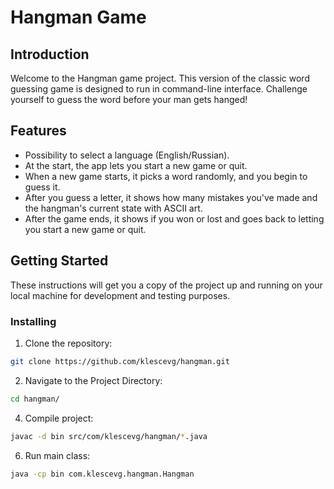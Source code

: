 # Hangman Game

## Introduction
Welcome to the Hangman game project. This version of the classic word guessing game is designed to run in command-line interface. Challenge yourself to guess the word before your man gets hanged!

## Features
- Possibility to select a language (English/Russian).
- At the start, the app lets you start a new game or quit.
- When a new game starts, it picks a word randomly, and you begin to guess it.
- After you guess a letter, it shows how many mistakes you've made and the hangman's current state with ASCII art.
- After the game ends, it shows if you won or lost and goes back to letting you start a new game or quit.


## Getting Started
These instructions will get you a copy of the project up and running on your local machine for development and testing purposes.

### Installing
1. Clone the repository:
```bash
git clone https://github.com/klescevg/hangman.git
```
2. Navigate to the Project Directory:
```bash
cd hangman/
```
4. Compile project:
```bash
javac -d bin src/com/klescevg/hangman/*.java
```
6. Run main class:
```bash
java -cp bin com.klescevg.hangman.Hangman
```


